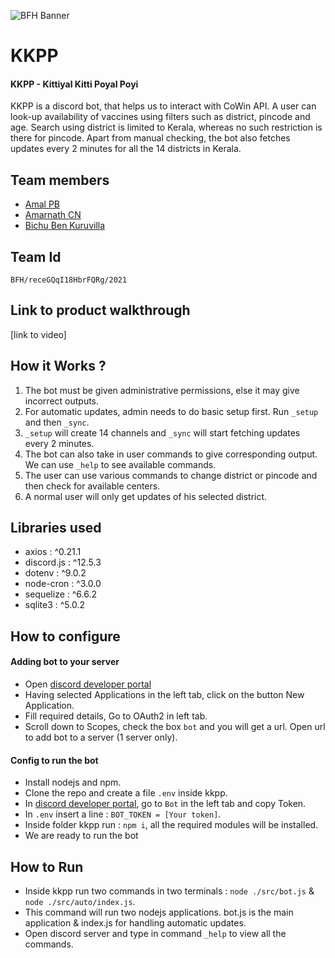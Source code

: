 ![BFH Banner](https://trello-attachments.s3.amazonaws.com/542e9c6316504d5797afbfb9/542e9c6316504d5797afbfc1/39dee8d993841943b5723510ce663233/Frame_19.png)  

# KKPP 
#### KKPP - Kittiyal Kitti Poyal Poyi   
KKPP is a discord bot, that helps us to interact with CoWin API. A user can look-up availability of vaccines using filters such as district, pincode and age. 
Search using district is limited to Kerala, whereas no such restriction is there for pincode. Apart from manual checking, the bot also fetches updates every 
2 minutes for all the 14 districts in Kerala.

## Team members  
- [Amal PB](https://github.com/meamalpb)   
- [Amarnath CN](https://github.com/cnamar)
- [Bichu Ben Kuruvilla](https://github.com/ben-jnr)

## Team Id   
`BFH/receGQqI18HbrFQRg/2021`

## Link to product walkthrough   
[link to video]

## How it Works ? 
1. The bot must be given administrative permissions, else it may give incorrect outputs.
2. For automatic updates, admin needs to do basic setup first. Run `_setup` and then `_sync`. 
3. `_setup` will create 14 channels and `_sync` will start fetching updates every 2 minutes.
4. The bot can also take in user commands to give corresponding output. We can use `_help` to see available commands.  
5. The user can use various commands to change district or pincode and then check for available centers.
6. A normal user will only get updates of his selected district.

## Libraries used    
- axios      : ^0.21.1    
- discord.js : ^12.5.3   
- dotenv     : ^9.0.2   
- node-cron  : ^3.0.0   
- sequelize  : ^6.6.2   
- sqlite3    : ^5.0.2   

## How to configure   
#### Adding bot to your server 
- Open [discord developer portal](https://discord.com/developers/)
- Having selected Applications in the left tab, click on the button New Application.
- Fill required details, Go to OAuth2 in left tab. 
- Scroll down to Scopes, check the box `bot` and you will get a url. Open url to add bot to a server (1 server only).
#### Config to run the bot
- Install nodejs and npm.
- Clone the repo and create a file `.env` inside kkpp.
- In [discord developer portal](https://discord.com/developers/), go to `Bot` in the left tab and copy Token. 
- In `.env` insert a line : ` BOT_TOKEN = [Your token] `.
- Inside folder kkpp run : `npm i`, all the required modules will be installed.
- We are ready to run the bot

## How to Run    
- Inside kkpp run two commands in two terminals : `node ./src/bot.js` & `node ./src/auto/index.js`.
- This command will run two nodejs applications. bot.js is the main application & index.js for handling automatic updates.
- Open discord server and type in command `_help` to view all the commands.
